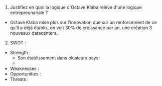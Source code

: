 1. Justifiez en quoi la logique d'Octave Klaba relève d'une logique entrepreunariale ?
- Octave Klaba mise plus sur l'innovation que sur un renforcement de ce qu'il a déjà établis, on voit 30% de croissance par an, une création 3 nouveaux datacenters.

2. SWOT :
- Strength :
	- Son établissement dans plusieurs pays.
	- 
- Weaknesses :
- Opportunities :
- Threats :